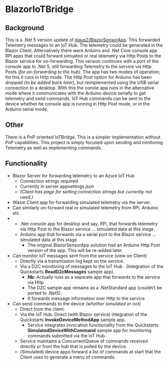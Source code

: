 # BlazorIoTBridge

## Background
This is a  .Net 5 version update of
[djaus2/BlazorSensorApp](https://github.com/djaus2/SensorBlazor). This forwarded Telemetry messages to an IoT Hub. The telemetry could be generated in the Blazor Client. Alternatively there were Arduino and .Net Core console app RPi apps that could forward simuated or real telemetry via Http Posts to the Blazor service for on-forwarding. This version continues with a port of the console app to .Net 5, still forwarding Telemetry to the service via Http Posts _(for on-forwarding to the hub)_. The app has two modes of operation; for this it runs in Http mode. The Http Post option for Arduino has been dropped _(to be added back later)_, but reimplemented using the USB serial connection to a desktop. With this the conole app runs in the alternative mode where it communicates with the Arduino device serially to get telemetry and send commands. IoT Hub commands can be sent to the device whether he console app is running in Http Post mode, or in the Arduino serial mode.  

## Other
There is a PnP oriented IoTBridge.  This is a simpler implementation without PnP capabilities. This project is simply focused upon sending and minitoring Telemetry as well as implementing commands.

## Functionality

-   Blazor Server for forwarding telemetry to an Azure IoT Hub
    -   Connection strings required
    -   Currently in server appsettings.json
    -   _(Client has page for setting connection strings but currently not used.)_
-   Wasm Client app for forwarding simulated telemetry via the server.
-   Can similarly on-forward real or simulated telemetry from RPi, Arduino etc
-   -   .Net console app for desktop and say, RPi, that forwards telemetry via Http Post
        to the Blazor service … simulated data at this stage.
    -   Arduino app that forwards via a serial port to the Blazor service …
        simulated data at this stage
        -   The original BlazorSensorApp solution had an Arduino Http Post
            version of the app. This will be re-added later.
-   Can monitor IoT messages sent from the service (view on Client)
    -   Directly via a transmission log kept on the service.
    -   Via a D2C monitoring of messages to the IoT Hub . (Integration of the
        Quickstarts **ReadD2cMessages** sample app).
        -   **Nb:** Actually runs as a separate app that forwards to the service
            via Http
        -   The D2C sample app remains as a .NetStandard app (couldn’t be ported
            to .Net5).
        -   It forwards message information over Http to the service
-   Can send commands to the device *(whether simulated or not)*
    -   Direct from the client.
    -   Via the IoT Hub: Direct (with Blazor service) integration of the
        Quickstarts **InvokeDeviceMethodApp** sample app.
        -   Service integrates invocation functionality from the Quickstarts
            **SimulatedDeviceWithCommand** sample app for monitoring commands
            submitted via the IoT Hub.
    -   Service maintains a ConcurrentQueue of commands received directly or
        from the hub that is polled by the device.
    -   (Simulated) device apps forward a list of commands at start that the
        Client uses to generate a menu of commands.

